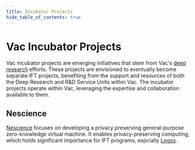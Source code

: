 ```yaml
---
title: Incubator Projects
hide_table_of_contents: true
---
```


# Vac Incubator Projects

Vac incubator projects are emerging initiatives that stem from Vac's [deep research](/deepresearch) efforts.
These projects are envisioned to eventually become separate IFT projects, benefiting from the support and resources of both the Deep Research and R&D Service Units within Vac.
The incubator projects operate within Vac, leveraging the expertise and collaboration available to them.

## Nescience

[Nescience](https://vac.dev/rlog/Nescience-A-zkVM-leveraging-hiding-properties) focuses on developing a privacy preserving general-purpose zero-knowledge virtual machine.
It enables privacy-preserving computing, which holds significant importance for IFT programs, espcially [Logos](https://logos.co/).


